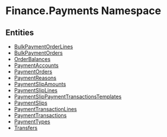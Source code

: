 ﻿---
uid: Finance.Payments
---
# Finance.Payments Namespace

## Entities
- [BulkPaymentOrderLines](Finance.Payments.BulkPaymentOrderLines.md)  
- [BulkPaymentOrders](Finance.Payments.BulkPaymentOrders.md)  
- [OrderBalances](Finance.Payments.OrderBalances.md)  
- [PaymentAccounts](Finance.Payments.PaymentAccounts.md)  
- [PaymentOrders](Finance.Payments.PaymentOrders.md)  
- [PaymentReasons](Finance.Payments.PaymentReasons.md)  
- [PaymentSlipAmounts](Finance.Payments.PaymentSlipAmounts.md)  
- [PaymentSlipLines](Finance.Payments.PaymentSlipLines.md)  
- [PaymentSlipPaymentTransactionsTemplates](Finance.Payments.PaymentSlipPaymentTransactionsTemplates.md)  
- [PaymentSlips](Finance.Payments.PaymentSlips.md)  
- [PaymentTransactionLines](Finance.Payments.PaymentTransactionLines.md)  
- [PaymentTransactions](Finance.Payments.PaymentTransactions.md)  
- [PaymentTypes](Finance.Payments.PaymentTypes.md)  
- [Transfers](Finance.Payments.Transfers.md)  


